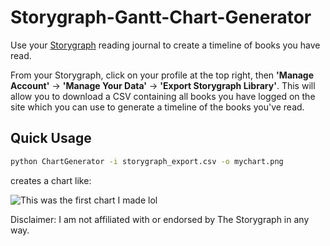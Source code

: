 # Storygraph-Gantt-Chart-Generator
Use your [Storygraph](https://app.thestorygraph.com/) reading journal to create a timeline of books you have read.

From your Storygraph, click on your profile at the top right, then **'Manage Account'** -> **'Manage Your Data'** -> **'Export Storygraph Library'**. This will allow you to download a CSV containing all books you have logged on the site which you can use to generate a timeline of the books you've read.

## Quick Usage
```sh
python ChartGenerator -i storygraph_export.csv -o mychart.png
```

creates a chart like:

![This was the first chart I made lol](https://i.imgur.com/KhfGfqN.png)

Disclaimer: I am not affiliated with or endorsed by The Storygraph in any way.
